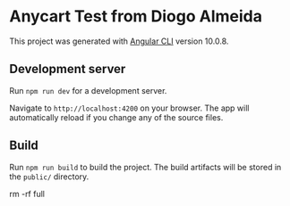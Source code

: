 # Anycart Test from Diogo Almeida

This project was generated with [Angular CLI](https://github.com/angular/angular-cli) version 10.0.8.

## Development server

Run `npm run dev` for a development server. 

Navigate to `http://localhost:4200` on your browser. The app will automatically reload if you change any of the source files.

## Build

Run `npm run build` to build the project. The build artifacts will be stored in the `public/` directory.

rm -rf full
